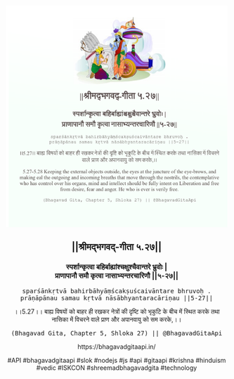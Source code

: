 <img src="../../asset/BG_5_27.png"/>
<center><h2>||श्रीमद्‍भगवद्‍-गीता ५.२७||</h2>
<h3>स्पर्शान्कृत्वा बहिर्बाह्यांश्चक्षुश्चैवान्तरे भ्रुवोः |<br/>प्राणापानौ समौ कृत्वा नासाभ्यन्तरचारिणौ ||५-२७||</h3>
<pre>sparśānkṛtvā bahirbāhyāṃścakṣuścaivāntare bhruvoḥ .<br/>prāṇāpānau samau kṛtvā nāsābhyantaracāriṇau ||5-27||</pre>
<p>।।5.27।। बाह्य विषयों को बाहर ही रखकर नेत्रों की दृष्टि को भृकुटि के बीच में स्थित करके तथा नासिका में विचरने वाले प्राण और अपानवायु को सम करके,।।</p>
<pre>(Bhagavad Gita, Chapter 5, Shloka 27) || @BhagavadGitaApi</pre><p>https://bhagavadgitaapi.in/</p><p>#API #bhagavadgitaapi #slok #nodejs #js #api #gitaapi #krishna #hinduism #vedic #ISKCON #shreemadbhagavadgita #technology</p></center>
